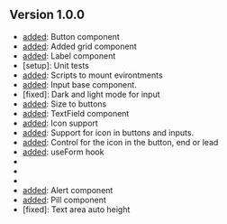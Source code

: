 ## Version 1.0.0

-   [added]: Button component
-   [added]: Added grid component
-   [added]: Label component
-   [setup]: Unit tests
-   [added]: Scripts to mount evirontments
-   [added]: Input base component.
-   [fixed]: Dark and light mode for input
-   [added]: Size to buttons
-   [added]: TextField component
-   [added]: Icon support
-   [added]: Support for icon in buttons and inputs.
-   [added]: Control for the icon in the button, end or lead
-   [added]: useForm hook
-   [added]: IconButton
-   [added]: PasswordField
-   [added]: SelectField
-   [added]: Alert component
-   [added]: Pill component
-   [fixed]: Text area auto height
